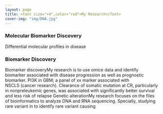```yaml
---
layout: page
title: <font size="+4",color="red">My Research</font> 
cover-img: "img/DNA.jpg"
---
```


### Molecular Biomarker Discovery
Differential molecular profiles in disease 


### Biomarker Discovery
Biomarker discoveryMy research is to use omice data and identify biomarker associated with disease progression as well as prognostic biomarker. PI3K in GBM; a panel of xx marker associated with NSCLS (cancer research). Clearance of somatic mutation at CR, particularly in nonpreleukemic genes, was associated with significantly better survival and less risk of relapse
Genetic alterationMy research focuses on the files of bioinformatics to analyze DNA and RNA sequencing. Specially, studying rare variant in to identify rare variant causing 
